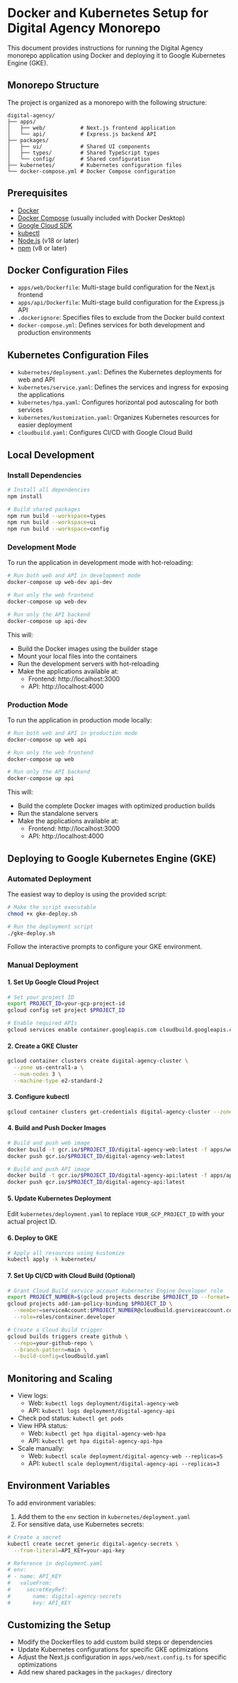 # Docker and Kubernetes Setup for Digital Agency Monorepo

This document provides instructions for running the Digital Agency monorepo application using Docker and deploying it to Google Kubernetes Engine (GKE).

## Monorepo Structure

The project is organized as a monorepo with the following structure:

```
digital-agency/
├── apps/
│   ├── web/           # Next.js frontend application
│   └── api/           # Express.js backend API
├── packages/
│   ├── ui/            # Shared UI components
│   ├── types/         # Shared TypeScript types
│   └── config/        # Shared configuration
├── kubernetes/        # Kubernetes configuration files
└── docker-compose.yml # Docker Compose configuration
```

## Prerequisites

- [Docker](https://docs.docker.com/get-docker/)
- [Docker Compose](https://docs.docker.com/compose/install/) (usually included with Docker Desktop)
- [Google Cloud SDK](https://cloud.google.com/sdk/docs/install)
- [kubectl](https://kubernetes.io/docs/tasks/tools/install-kubectl/)
- [Node.js](https://nodejs.org/) (v18 or later)
- [npm](https://www.npmjs.com/) (v8 or later)

## Docker Configuration Files

- `apps/web/Dockerfile`: Multi-stage build configuration for the Next.js frontend
- `apps/api/Dockerfile`: Multi-stage build configuration for the Express.js API
- `.dockerignore`: Specifies files to exclude from the Docker build context
- `docker-compose.yml`: Defines services for both development and production environments

## Kubernetes Configuration Files

- `kubernetes/deployment.yaml`: Defines the Kubernetes deployments for web and API
- `kubernetes/service.yaml`: Defines the services and ingress for exposing the applications
- `kubernetes/hpa.yaml`: Configures horizontal pod autoscaling for both services
- `kubernetes/kustomization.yaml`: Organizes Kubernetes resources for easier deployment
- `cloudbuild.yaml`: Configures CI/CD with Google Cloud Build

## Local Development

### Install Dependencies

```bash
# Install all dependencies
npm install

# Build shared packages
npm run build --workspace=types
npm run build --workspace=ui
npm run build --workspace=config
```

### Development Mode

To run the application in development mode with hot-reloading:

```bash
# Run both web and API in development mode
docker-compose up web-dev api-dev

# Run only the web frontend
docker-compose up web-dev

# Run only the API backend
docker-compose up api-dev
```

This will:
- Build the Docker images using the builder stage
- Mount your local files into the containers
- Run the development servers with hot-reloading
- Make the applications available at:
  - Frontend: http://localhost:3000
  - API: http://localhost:4000

### Production Mode

To run the application in production mode locally:

```bash
# Run both web and API in production mode
docker-compose up web api

# Run only the web frontend
docker-compose up web

# Run only the API backend
docker-compose up api
```

This will:
- Build the complete Docker images with optimized production builds
- Run the standalone servers
- Make the applications available at:
  - Frontend: http://localhost:3000
  - API: http://localhost:4000

## Deploying to Google Kubernetes Engine (GKE)

### Automated Deployment

The easiest way to deploy is using the provided script:

```bash
# Make the script executable
chmod +x gke-deploy.sh

# Run the deployment script
./gke-deploy.sh
```

Follow the interactive prompts to configure your GKE environment.

### Manual Deployment

#### 1. Set Up Google Cloud Project

```bash
# Set your project ID
export PROJECT_ID=your-gcp-project-id
gcloud config set project $PROJECT_ID

# Enable required APIs
gcloud services enable container.googleapis.com cloudbuild.googleapis.com containerregistry.googleapis.com
```

#### 2. Create a GKE Cluster

```bash
gcloud container clusters create digital-agency-cluster \
  --zone us-central1-a \
  --num-nodes 3 \
  --machine-type e2-standard-2
```

#### 3. Configure kubectl

```bash
gcloud container clusters get-credentials digital-agency-cluster --zone us-central1-a
```

#### 4. Build and Push Docker Images

```bash
# Build and push web image
docker build -t gcr.io/$PROJECT_ID/digital-agency-web:latest -f apps/web/Dockerfile .
docker push gcr.io/$PROJECT_ID/digital-agency-web:latest

# Build and push API image
docker build -t gcr.io/$PROJECT_ID/digital-agency-api:latest -f apps/api/Dockerfile .
docker push gcr.io/$PROJECT_ID/digital-agency-api:latest
```

#### 5. Update Kubernetes Deployment

Edit `kubernetes/deployment.yaml` to replace `YOUR_GCP_PROJECT_ID` with your actual project ID.

#### 6. Deploy to GKE

```bash
# Apply all resources using kustomize
kubectl apply -k kubernetes/
```

#### 7. Set Up CI/CD with Cloud Build (Optional)

```bash
# Grant Cloud Build service account Kubernetes Engine Developer role
export PROJECT_NUMBER=$(gcloud projects describe $PROJECT_ID --format='value(projectNumber)')
gcloud projects add-iam-policy-binding $PROJECT_ID \
  --member=serviceAccount:$PROJECT_NUMBER@cloudbuild.gserviceaccount.com \
  --role=roles/container.developer

# Create a Cloud Build trigger
gcloud builds triggers create github \
  --repo=your-github-repo \
  --branch-pattern=main \
  --build-config=cloudbuild.yaml
```

## Monitoring and Scaling

- View logs: 
  - Web: `kubectl logs deployment/digital-agency-web`
  - API: `kubectl logs deployment/digital-agency-api`
- Check pod status: `kubectl get pods`
- View HPA status: 
  - Web: `kubectl get hpa digital-agency-web-hpa`
  - API: `kubectl get hpa digital-agency-api-hpa`
- Scale manually: 
  - Web: `kubectl scale deployment/digital-agency-web --replicas=5`
  - API: `kubectl scale deployment/digital-agency-api --replicas=3`

## Environment Variables

To add environment variables:

1. Add them to the `env` section in `kubernetes/deployment.yaml`
2. For sensitive data, use Kubernetes secrets:

```bash
# Create a secret
kubectl create secret generic digital-agency-secrets \
  --from-literal=API_KEY=your-api-key

# Reference in deployment.yaml
# env:
# - name: API_KEY
#   valueFrom:
#     secretKeyRef:
#       name: digital-agency-secrets
#       key: API_KEY
```

## Customizing the Setup

- Modify the Dockerfiles to add custom build steps or dependencies
- Update Kubernetes configurations for specific GKE optimizations
- Adjust the Next.js configuration in `apps/web/next.config.ts` for specific optimizations
- Add new shared packages in the `packages/` directory
